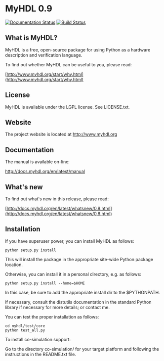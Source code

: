 MyHDL 0.9
=========

[![Documentation Status](https://readthedocs.org/projects/myhdl/badge/?version=latest)](http://docs.myhdl.org/en/latest/manual)
[![Build Status](https://travis-ci.org/jck/myhdl.svg?branch=master)](https://travis-ci.org/jck/myhdl)

What is MyHDL?
--------------
MyHDL is a free, open-source package for using Python as a hardware
description and verification language.

To find out whether MyHDL can be useful to you, please read:

[http://www.myhdl.org/start/why.html](http://www.myhdl.org/start/why.html)

License
-------
MyHDL is available under the LGPL license.  See LICENSE.txt.

Website
-------
The project website is located at http://www.myhdl.org

Documentation
-------------
The manual is available on-line:

   http://docs.myhdl.org/en/latest/manual

What's new
----------
To find out what's new in this release, please read:

[http://docs.myhdl.org/en/latest/whatsnew/0.8.html](http://docs.myhdl.org/en/latest/whatsnew/0.8.html)

Installation
------------
If you have superuser power, you can install MyHDL as follows:

```
python setup.py install
```

This will install the package in the appropriate site-wide Python
package location.

Otherwise, you can install it in a personal directory, e.g. as
follows:

```
python setup.py install --home=$HOME
```

In this case, be sure to add the appropriate install dir to the
$PYTHONPATH.

If necessary, consult the distutils documentation in the standard
Python library if necessary for more details;
or contact me.

You can test the proper installation as follows:

```
cd myhdl/test/core
python test_all.py
```

To install co-simulation support:

Go to the directory co-simulation/<platform> for your target platform
and following the instructions in the README.txt file.

